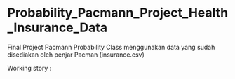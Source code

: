 # Probability_Pacmann_Project_Health_Insurance_Data

Final Project Pacmann Probability Class menggunakan data yang sudah disediakan oleh penjar Pacman (insurance.csv)

Working story : 
